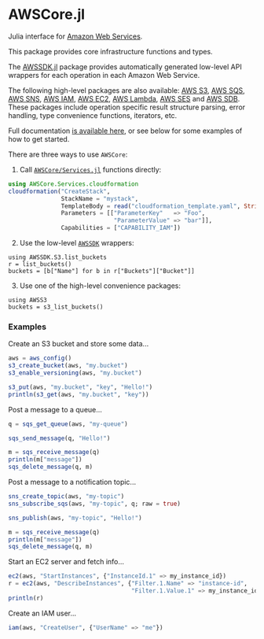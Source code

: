 # AWSCore.jl

Julia interface for [Amazon Web Services](https://aws.amazon.com).

This package provides core infrastructure functions and types.

The [AWSSDK.jl](https://github.com/JuliaCloud/AWSSDK.jl) package provides
automatically generated low-level API wrappers for each operation in each
Amazon Web Service.

The following high-level packages are also available:
[AWS S3](http://github.com/samoconnor/AWSS3.jl),
[AWS SQS](http://github.com/samoconnor/AWSSQS.jl),
[AWS SNS](http://github.com/samoconnor/AWSSNS.jl),
[AWS IAM](http://github.com/samoconnor/AWSIAM.jl),
[AWS EC2](http://github.com/samoconnor/AWSEC2.jl),
[AWS Lambda](http://github.com/samoconnor/AWSLambda.jl),
[AWS SES](http://github.com/samoconnor/AWSSES.jl) and
[AWS SDB](http://github.com/samoconnor/AWSSDB.jl).
These packages include operation specific result structure parsing, error
handling, type convenience functions, iterators, etc.

Full documentation [is available here](https://juliacloud.github.io/AWSCore.jl/build/index.html),
or see below for some examples of how to get started.


There are three ways to use `AWSCore`:

1. Call [`AWSCore/Services.jl`](https://github.com/JuliaCloud/AWSCore.jl/blob/master/src/Services.jl)
functions directly:
```julia
using AWSCore.Services.cloudformation
cloudformation("CreateStack",
               StackName = "mystack",
               TemplateBody = read("cloudformation_template.yaml", String),
               Parameters = [["ParameterKey"   => "Foo",
                              "ParameterValue" => "bar"]],
               Capabilities = ["CAPABILITY_IAM"])
```

2. Use the low-level [`AWSSDK`](https://github.com/JuliaCloud/AWSSDK.jl) wrappers:
```
using AWSSDK.S3.list_buckets
r = list_buckets()
buckets = [b["Name"] for b in r["Buckets"]["Bucket"]]
```

3. Use one of the high-level convenience packages:
```
using AWSS3
buckets = s3_list_buckets()
```


### Examples


Create an S3 bucket and store some data...

```julia
aws = aws_config()
s3_create_bucket(aws, "my.bucket")
s3_enable_versioning(aws, "my.bucket")

s3_put(aws, "my.bucket", "key", "Hello!")
println(s3_get(aws, "my.bucket", "key"))
```


Post a message to a queue...

```julia
q = sqs_get_queue(aws, "my-queue")

sqs_send_message(q, "Hello!")

m = sqs_receive_message(q)
println(m["message"])
sqs_delete_message(q, m)
```


Post a message to a notification topic...

```julia
sns_create_topic(aws, "my-topic")
sns_subscribe_sqs(aws, "my-topic", q; raw = true)

sns_publish(aws, "my-topic", "Hello!")

m = sqs_receive_message(q)
println(m["message"])
sqs_delete_message(q, m)

```


Start an EC2 server and fetch info...

```julia
ec2(aws, "StartInstances", {"InstanceId.1" => my_instance_id})
r = ec2(aws, "DescribeInstances", {"Filter.1.Name" => "instance-id",
                                   "Filter.1.Value.1" => my_instance_id})
println(r)
```


Create an IAM user...

```julia
iam(aws, "CreateUser", {"UserName" => "me"})
```
